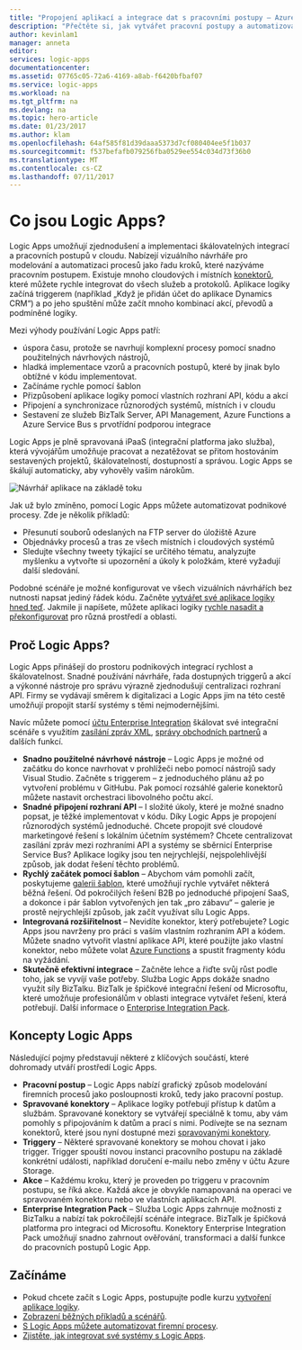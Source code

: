```yaml
---
title: "Propojení aplikací a integrace dat s pracovními postupy – Azure Logic Apps | Dokumentace Microsoftu"
description: "Přečtěte si, jak vytvářet pracovní postupy a automatizovat procesy propojením aplikací a integraci dat pomocí služby Azure Logic Apps."
author: kevinlam1
manager: anneta
editor: 
services: logic-apps
documentationcenter: 
ms.assetid: 07765c05-72a6-4169-a8ab-f6420bfbaf07
ms.service: logic-apps
ms.workload: na
ms.tgt_pltfrm: na
ms.devlang: na
ms.topic: hero-article
ms.date: 01/23/2017
ms.author: klam
ms.openlocfilehash: 64af585f81d39daaa5373d7cf080404ee5f1b037
ms.sourcegitcommit: f537befafb079256fba0529ee554c034d73f36b0
ms.translationtype: MT
ms.contentlocale: cs-CZ
ms.lasthandoff: 07/11/2017
---
```

# <a name="what-are-logic-apps"></a>Co jsou Logic Apps?
Logic Apps umožňují zjednodušení a implementaci škálovatelných integrací a pracovních postupů v cloudu. Nabízejí vizuálního návrháře pro modelování a automatizaci procesů jako řadu kroků, které nazýváme pracovním postupem.  Existuje mnoho cloudových i místních [konektorů](../connectors/apis-list.md), které můžete rychle integrovat do všech služeb a protokolů.  Aplikace logiky začíná triggerem (například „Když je přidán účet do aplikace Dynamics CRM“) a po jeho spuštění může začít mnoho kombinací akcí, převodů a podmíněné logiky.

Mezi výhody používání Logic Apps patří:  

* úspora času, protože se navrhují komplexní procesy pomocí snadno použitelných návrhových nástrojů,
* hladká implementace vzorů a pracovních postupů, které by jinak bylo obtížné v kódu implementovat.
* Začínáme rychle pomocí šablon
* Přizpůsobení aplikace logiky pomocí vlastních rozhraní API, kódu a akcí
* Připojení a synchronizace různorodých systémů, místních i v cloudu
* Sestavení ze služeb BizTalk Server, API Management, Azure Functions a Azure Service Bus s prvotřídní podporou integrace

Logic Apps je plně spravovaná iPaaS (integrační platforma jako služba), která vývojářům umožňuje pracovat a nezatěžovat se přitom hostováním sestavených projektů, škálovatelností, dostupností a správou.  Logic Apps se škálují automaticky, aby vyhověly vašim nárokům.

![Návrhář aplikace na základě toku](media/logic-apps-what-are-logic-apps/LogicAppCapture2.png)

Jak už bylo zmíněno, pomocí Logic Apps můžete automatizovat podnikové procesy. Zde je několik příkladů:  

* Přesunutí souborů odeslaných na FTP server do úložiště Azure
* Objednávky procesů a tras ze všech místních i cloudových systémů
* Sledujte všechny tweety týkající se určitého tématu, analyzujte myšlenku a vytvořte si upozornění a úkoly k položkám, které vyžadují další sledování.

Podobné scénáře je možné konfigurovat ve všech vizuálních návrhářích bez nutnosti napsat jediný řádek kódu. Začněte [vytvářet své aplikace logiky hned teď][create].  Jakmile ji napíšete, můžete aplikaci logiky [rychle nasadit a překonfigurovat](../logic-apps/logic-apps-create-deploy-template.md) pro různá prostředí a oblasti.

## <a name="why-logic-apps"></a>Proč Logic Apps?
Logic Apps přinášejí do prostoru podnikových integrací rychlost a škálovatelnost.  Snadné používání návrháře, řada dostupných triggerů a akcí a výkonné nástroje pro správu výrazně zjednodušují centralizaci rozhraní API.  Firmy se vydávají směrem k digitalizaci a Logic Apps jim na této cestě umožňují propojit starší systémy s těmi nejmodernějšími.

Navíc můžete pomocí [účtu Enterprise Integration][biztalk] škálovat své integrační scénáře s využitím [zasílání zpráv XML][xml], [správy obchodních partnerů][tpm] a dalších funkcí.

* **Snadno použitelné návrhové nástroje** – Logic Apps je možné od začátku do konce navrhovat v prohlížeči nebo pomocí nástrojů sady Visual Studio. Začněte s triggerem – z jednoduchého plánu až po vytvoření problému v GitHubu. Pak pomocí rozsáhlé galerie konektorů můžete nastavit orchestraci libovolného počtu akcí.
* **Snadné připojení rozhraní API** – I složité úkoly, které je možné snadno popsat, je těžké implementovat v kódu. Díky Logic Apps je propojení různorodých systémů jednoduché. Chcete propojit své cloudové marketingové řešení s lokálním účetním systémem? Chcete centralizovat zasílání zpráv mezi rozhraními API a systémy se sběrnicí Enterprise Service Bus? Aplikace logiky jsou ten nejrychlejší, nejspolehlivější způsob, jak dodat řešení těchto problémů.
* **Rychlý začátek pomocí šablon** – Abychom vám pomohli začít, poskytujeme [galerii šablon][templates], které umožňují rychle vytvářet některá běžná řešení. Od pokročilých řešení B2B po jednoduché připojení SaaS, a dokonce i pár šablon vytvořených jen tak „pro zábavu“ – galerie je prostě nejrychlejší způsob, jak začít využívat sílu Logic Apps.
* **Integrovaná rozšiřitelnost** – Nevidíte konektor, který potřebujete? Logic Apps jsou navrženy pro práci s vaším vlastním rozhraním API a kódem. Můžete snadno vytvořit vlastní aplikace API, které použijte jako vlastní konektor, nebo můžete volat [Azure Functions](https://functions.azure.com) a spustit fragmenty kódu na vyžádání. 
* **Skutečně efektivní integrace** – Začněte lehce a řiďte svůj růst podle toho, jak se vyvíjí vaše potřeby. Služba Logic Apps dokáže snadno využít síly BizTalku. BizTalk je špičkové integrační řešení od Microsoftu, které umožňuje profesionálům v oblasti integrace vytvářet řešení, která potřebují. Další informace o [Enterprise Integration Pack](../logic-apps/logic-apps-enterprise-integration-overview.md).

## <a name="logic-app-concepts"></a>Koncepty Logic Apps
Následující pojmy představují některé z klíčových součástí, které dohromady utváří prostředí Logic Apps. 

* **Pracovní postup** – Logic Apps nabízí grafický způsob modelování firemních procesů jako posloupnosti kroků, tedy jako pracovní postup.
* **Spravované konektory** – Aplikace logiky potřebují přístup k datům a službám. Spravované konektory se vytvářejí speciálně k tomu, aby vám pomohly s připojováním k datům a prací s nimi. Podívejte se na seznam konektorů, které jsou nyní dostupné mezi [spravovanými konektory][managedapis].
* **Triggery** – Některé spravované konektory se mohou chovat i jako trigger. Trigger spouští novou instanci pracovního postupu na základě konkrétní události, například doručení e-mailu nebo změny v účtu Azure Storage.
* **Akce** – Každému kroku, který je proveden po triggeru v pracovním postupu, se říká akce. Každá akce je obvykle namapovaná na operaci ve spravovaném konektoru nebo ve vlastních aplikacích API.
* **Enterprise Integration Pack** – Služba Logic Apps zahrnuje možnosti z BizTalku a nabízí tak pokročilejší scénáře integrace. BizTalk je špičková platforma pro integraci od Microsoftu. Konektory Enterprise Integration Pack umožňují snadno zahrnout ověřování, transformaci a další funkce do pracovních postupů Logic App.

## <a name="getting-started"></a>Začínáme
* Pokud chcete začít s Logic Apps, postupujte podle kurzu [vytvoření aplikace logiky][create].  
* [Zobrazení běžných příkladů a scénářů](../logic-apps/logic-apps-examples-and-scenarios.md).
* [S Logic Apps můžete automatizovat firemní procesy](http://channel9.msdn.com/Events/Build/2016/T694). 
* [Zjistěte, jak integrovat své systémy s Logic Apps](http://channel9.msdn.com/Events/Build/2016/P462).

[biztalk]: logic-apps-enterprise-integration-accounts.md
[appservice]: ../app-service/app-service-value-prop-what-is.md
[create]: logic-apps-create-a-logic-app.md
[managedapis]: ../connectors/apis-list.md
[tpm]: logic-apps-enterprise-integration-accounts.md
[xml]: logic-apps-enterprise-integration-b2b.md
[templates]: logic-apps-use-logic-app-templates.md
